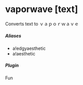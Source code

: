 # vaporwave [text]

Converts text to ｖａｐｏｒｗａｖｅ
			

##### Aliases

* a!edgyaesthetic
* a!aesthetic


##### Plugin
Fun